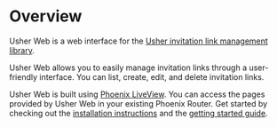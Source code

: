 # Overview

Usher Web is a web interface for the [Usher invitation link management library](https://github.com/typhoonworks/usher).

Usher Web allows you to easily manage invitation links through a user-friendly interface. You can list, create, edit, and delete invitation links.

Usher Web is built using [Phoenix LiveView](https://hexdocs.pm/phoenix_live_view/Phoenix.LiveView.html). You can access the pages provided by Usher Web in your existing Phoenix Router. Get started by checking out the [installation instructions](installation.md) and the [getting started guide](getting_started.md).
